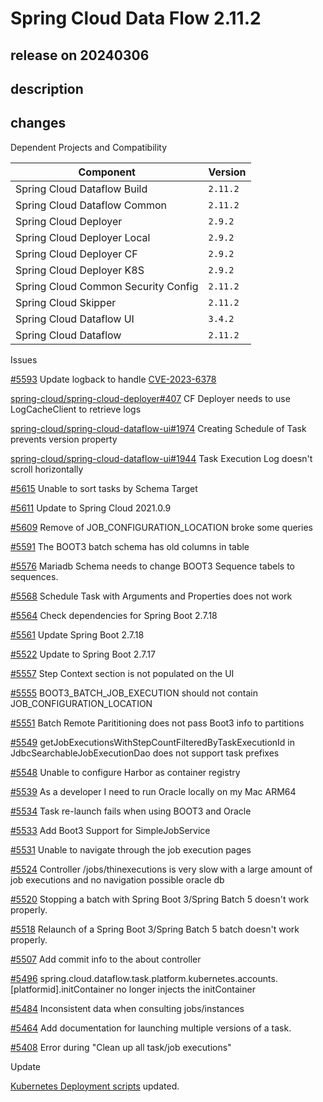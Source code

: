 # Spring Cloud Data Flow 2.11.2

## release on 20240306

## description

## changes

Dependent Projects and Compatibility

|              Component              |       Version       |
|-------------------------------------|---------------------|
| Spring Cloud Dataflow Build         | <code>2.11.2</code> |
| Spring Cloud Dataflow Common        | <code>2.11.2</code> |
| Spring Cloud Deployer               | <code>2.9.2</code>  |
| Spring Cloud Deployer Local         | <code>2.9.2</code>  |
| Spring Cloud Deployer CF            | <code>2.9.2</code>  |
| Spring Cloud Deployer K8S           | <code>2.9.2</code>  |
| Spring Cloud Common Security Config | <code>2.11.2</code> |
| Spring Cloud Skipper                | <code>2.11.2</code> |
| Spring Cloud Dataflow UI            | <code>3.4.2</code>  |
| Spring Cloud Dataflow               | <code>2.11.2</code> |

Issues

<a class="issue-link js-issue-link" data-error-text="Failed to load title" data-id="2029513968" data-permission-text="Title is private" data-url="https://github.com/spring-cloud/spring-cloud-dataflow/issues/5593" data-hovercard-type="issue" data-hovercard-url="/spring-cloud/spring-cloud-dataflow/issues/5593/hovercard" href="https://github.com/spring-cloud/spring-cloud-dataflow/issues/5593">#5593</a> Update logback to handle <a title="CVE-2023-6378" data-hovercard-type="advisory" data-hovercard-url="/advisories/GHSA-vmq6-5m68-f53m/hovercard" href="https://github.com/advisories/GHSA-vmq6-5m68-f53m">CVE-2023-6378</a>

<a class="issue-link js-issue-link" data-error-text="Failed to load title" data-id="1945534821" data-permission-text="Title is private" data-url="https://github.com/spring-cloud/spring-cloud-deployer/issues/407" data-hovercard-type="issue" data-hovercard-url="/spring-cloud/spring-cloud-deployer/issues/407/hovercard" href="https://github.com/spring-cloud/spring-cloud-deployer/issues/407">spring-cloud/spring-cloud-deployer#407</a> CF Deployer needs to use LogCacheClient to retrieve logs

<a class="issue-link js-issue-link" data-error-text="Failed to load title" data-id="2012338565" data-permission-text="Title is private" data-url="https://github.com/spring-cloud/spring-cloud-dataflow-ui/issues/1974" data-hovercard-type="issue" data-hovercard-url="/spring-cloud/spring-cloud-dataflow-ui/issues/1974/hovercard" href="https://github.com/spring-cloud/spring-cloud-dataflow-ui/issues/1974">spring-cloud/spring-cloud-dataflow-ui#1974</a> Creating Schedule of Task prevents version property

<a class="issue-link js-issue-link" data-error-text="Failed to load title" data-id="1835067012" data-permission-text="Title is private" data-url="https://github.com/spring-cloud/spring-cloud-dataflow-ui/issues/1944" data-hovercard-type="issue" data-hovercard-url="/spring-cloud/spring-cloud-dataflow-ui/issues/1944/hovercard" href="https://github.com/spring-cloud/spring-cloud-dataflow-ui/issues/1944">spring-cloud/spring-cloud-dataflow-ui#1944</a> Task Execution Log doesn't scroll horizontally

<a class="issue-link js-issue-link" data-error-text="Failed to load title" data-id="2048770501" data-permission-text="Title is private" data-url="https://github.com/spring-cloud/spring-cloud-dataflow/issues/5615" data-hovercard-type="issue" data-hovercard-url="/spring-cloud/spring-cloud-dataflow/issues/5615/hovercard" href="https://github.com/spring-cloud/spring-cloud-dataflow/issues/5615">#5615</a> Unable to sort tasks by Schema Target

<a class="issue-link js-issue-link" data-error-text="Failed to load title" data-id="2047004280" data-permission-text="Title is private" data-url="https://github.com/spring-cloud/spring-cloud-dataflow/issues/5611" data-hovercard-type="issue" data-hovercard-url="/spring-cloud/spring-cloud-dataflow/issues/5611/hovercard" href="https://github.com/spring-cloud/spring-cloud-dataflow/issues/5611">#5611</a> Update to Spring Cloud 2021.0.9

<a class="issue-link js-issue-link" data-error-text="Failed to load title" data-id="2046802640" data-permission-text="Title is private" data-url="https://github.com/spring-cloud/spring-cloud-dataflow/issues/5609" data-hovercard-type="issue" data-hovercard-url="/spring-cloud/spring-cloud-dataflow/issues/5609/hovercard" href="https://github.com/spring-cloud/spring-cloud-dataflow/issues/5609">#5609</a> Remove of JOB_CONFIGURATION_LOCATION broke some queries

<a class="issue-link js-issue-link" data-error-text="Failed to load title" data-id="2025243760" data-permission-text="Title is private" data-url="https://github.com/spring-cloud/spring-cloud-dataflow/issues/5591" data-hovercard-type="issue" data-hovercard-url="/spring-cloud/spring-cloud-dataflow/issues/5591/hovercard" href="https://github.com/spring-cloud/spring-cloud-dataflow/issues/5591">#5591</a> The BOOT3 batch schema has old columns in table

<a class="issue-link js-issue-link" data-error-text="Failed to load title" data-id="2015355217" data-permission-text="Title is private" data-url="https://github.com/spring-cloud/spring-cloud-dataflow/issues/5576" data-hovercard-type="issue" data-hovercard-url="/spring-cloud/spring-cloud-dataflow/issues/5576/hovercard" href="https://github.com/spring-cloud/spring-cloud-dataflow/issues/5576">#5576</a> Mariadb Schema needs to change BOOT3 Sequence tabels to sequences.

<a class="issue-link js-issue-link" data-error-text="Failed to load title" data-id="2009381831" data-permission-text="Title is private" data-url="https://github.com/spring-cloud/spring-cloud-dataflow/issues/5568" data-hovercard-type="issue" data-hovercard-url="/spring-cloud/spring-cloud-dataflow/issues/5568/hovercard" href="https://github.com/spring-cloud/spring-cloud-dataflow/issues/5568">#5568</a> Schedule Task with Arguments and Properties does not work

<a class="issue-link js-issue-link" data-error-text="Failed to load title" data-id="2007926825" data-permission-text="Title is private" data-url="https://github.com/spring-cloud/spring-cloud-dataflow/issues/5564" data-hovercard-type="issue" data-hovercard-url="/spring-cloud/spring-cloud-dataflow/issues/5564/hovercard" href="https://github.com/spring-cloud/spring-cloud-dataflow/issues/5564">#5564</a> Check dependencies for Spring Boot 2.7.18

<a class="issue-link js-issue-link" data-error-text="Failed to load title" data-id="2007852029" data-permission-text="Title is private" data-url="https://github.com/spring-cloud/spring-cloud-dataflow/issues/5561" data-hovercard-type="issue" data-hovercard-url="/spring-cloud/spring-cloud-dataflow/issues/5561/hovercard" href="https://github.com/spring-cloud/spring-cloud-dataflow/issues/5561">#5561</a> Update Spring Boot 2.7.18

<a class="issue-link js-issue-link" data-error-text="Failed to load title" data-id="1955595888" data-permission-text="Title is private" data-url="https://github.com/spring-cloud/spring-cloud-dataflow/issues/5522" data-hovercard-type="issue" data-hovercard-url="/spring-cloud/spring-cloud-dataflow/issues/5522/hovercard" href="https://github.com/spring-cloud/spring-cloud-dataflow/issues/5522">#5522</a> Update to Spring Boot 2.7.17

<a class="issue-link js-issue-link" data-error-text="Failed to load title" data-id="2004489774" data-permission-text="Title is private" data-url="https://github.com/spring-cloud/spring-cloud-dataflow/issues/5557" data-hovercard-type="issue" data-hovercard-url="/spring-cloud/spring-cloud-dataflow/issues/5557/hovercard" href="https://github.com/spring-cloud/spring-cloud-dataflow/issues/5557">#5557</a> Step Context section is not populated on the UI

<a class="issue-link js-issue-link" data-error-text="Failed to load title" data-id="1999751117" data-permission-text="Title is private" data-url="https://github.com/spring-cloud/spring-cloud-dataflow/issues/5555" data-hovercard-type="issue" data-hovercard-url="/spring-cloud/spring-cloud-dataflow/issues/5555/hovercard" href="https://github.com/spring-cloud/spring-cloud-dataflow/issues/5555">#5555</a> BOOT3_BATCH_JOB_EXECUTION should not contain JOB_CONFIGURATION_LOCATION

<a class="issue-link js-issue-link" data-error-text="Failed to load title" data-id="1992903812" data-permission-text="Title is private" data-url="https://github.com/spring-cloud/spring-cloud-dataflow/issues/5551" data-hovercard-type="issue" data-hovercard-url="/spring-cloud/spring-cloud-dataflow/issues/5551/hovercard" href="https://github.com/spring-cloud/spring-cloud-dataflow/issues/5551">#5551</a> Batch Remote Parititioning does not pass Boot3 info to partitions

<a class="issue-link js-issue-link" data-error-text="Failed to load title" data-id="1991688259" data-permission-text="Title is private" data-url="https://github.com/spring-cloud/spring-cloud-dataflow/issues/5549" data-hovercard-type="issue" data-hovercard-url="/spring-cloud/spring-cloud-dataflow/issues/5549/hovercard" href="https://github.com/spring-cloud/spring-cloud-dataflow/issues/5549">#5549</a> getJobExecutionsWithStepCountFilteredByTaskExecutionId in JdbcSearchableJobExecutionDao does not support task prefixes

<a class="issue-link js-issue-link" data-error-text="Failed to load title" data-id="1984925329" data-permission-text="Title is private" data-url="https://github.com/spring-cloud/spring-cloud-dataflow/issues/5548" data-hovercard-type="issue" data-hovercard-url="/spring-cloud/spring-cloud-dataflow/issues/5548/hovercard" href="https://github.com/spring-cloud/spring-cloud-dataflow/issues/5548">#5548</a> Unable to configure Harbor as container registry

<a class="issue-link js-issue-link" data-error-text="Failed to load title" data-id="1981592794" data-permission-text="Title is private" data-url="https://github.com/spring-cloud/spring-cloud-dataflow/issues/5539" data-hovercard-type="issue" data-hovercard-url="/spring-cloud/spring-cloud-dataflow/issues/5539/hovercard" href="https://github.com/spring-cloud/spring-cloud-dataflow/issues/5539">#5539</a> As a developer I need to run Oracle locally on my Mac ARM64

<a class="issue-link js-issue-link" data-error-text="Failed to load title" data-id="1972129272" data-permission-text="Title is private" data-url="https://github.com/spring-cloud/spring-cloud-dataflow/issues/5534" data-hovercard-type="issue" data-hovercard-url="/spring-cloud/spring-cloud-dataflow/issues/5534/hovercard" href="https://github.com/spring-cloud/spring-cloud-dataflow/issues/5534">#5534</a> Task re-launch fails when using BOOT3 and Oracle

<a class="issue-link js-issue-link" data-error-text="Failed to load title" data-id="1971084624" data-permission-text="Title is private" data-url="https://github.com/spring-cloud/spring-cloud-dataflow/issues/5533" data-hovercard-type="issue" data-hovercard-url="/spring-cloud/spring-cloud-dataflow/issues/5533/hovercard" href="https://github.com/spring-cloud/spring-cloud-dataflow/issues/5533">#5533</a> Add Boot3 Support for SimpleJobService

<a class="issue-link js-issue-link" data-error-text="Failed to load title" data-id="1965673256" data-permission-text="Title is private" data-url="https://github.com/spring-cloud/spring-cloud-dataflow/issues/5531" data-hovercard-type="issue" data-hovercard-url="/spring-cloud/spring-cloud-dataflow/issues/5531/hovercard" href="https://github.com/spring-cloud/spring-cloud-dataflow/issues/5531">#5531</a> Unable to navigate through the job execution pages

<a class="issue-link js-issue-link" data-error-text="Failed to load title" data-id="1956360997" data-permission-text="Title is private" data-url="https://github.com/spring-cloud/spring-cloud-dataflow/issues/5524" data-hovercard-type="issue" data-hovercard-url="/spring-cloud/spring-cloud-dataflow/issues/5524/hovercard" href="https://github.com/spring-cloud/spring-cloud-dataflow/issues/5524">#5524</a> Controller /jobs/thinexecutions is very slow with a large amount of job executions and no navigation possible oracle db

<a class="issue-link js-issue-link" data-error-text="Failed to load title" data-id="1952529003" data-permission-text="Title is private" data-url="https://github.com/spring-cloud/spring-cloud-dataflow/issues/5520" data-hovercard-type="issue" data-hovercard-url="/spring-cloud/spring-cloud-dataflow/issues/5520/hovercard" href="https://github.com/spring-cloud/spring-cloud-dataflow/issues/5520">#5520</a> Stopping a batch with Spring Boot 3/Spring Batch 5 doesn't work properly.

<a class="issue-link js-issue-link" data-error-text="Failed to load title" data-id="1951463925" data-permission-text="Title is private" data-url="https://github.com/spring-cloud/spring-cloud-dataflow/issues/5518" data-hovercard-type="issue" data-hovercard-url="/spring-cloud/spring-cloud-dataflow/issues/5518/hovercard" href="https://github.com/spring-cloud/spring-cloud-dataflow/issues/5518">#5518</a> Relaunch of a Spring Boot 3/Spring Batch 5 batch doesn't work properly.

<a class="issue-link js-issue-link" data-error-text="Failed to load title" data-id="1938616201" data-permission-text="Title is private" data-url="https://github.com/spring-cloud/spring-cloud-dataflow/issues/5507" data-hovercard-type="issue" data-hovercard-url="/spring-cloud/spring-cloud-dataflow/issues/5507/hovercard" href="https://github.com/spring-cloud/spring-cloud-dataflow/issues/5507">#5507</a> Add commit info to the about controller

<a class="issue-link js-issue-link" data-error-text="Failed to load title" data-id="1928976538" data-permission-text="Title is private" data-url="https://github.com/spring-cloud/spring-cloud-dataflow/issues/5496" data-hovercard-type="issue" data-hovercard-url="/spring-cloud/spring-cloud-dataflow/issues/5496/hovercard" href="https://github.com/spring-cloud/spring-cloud-dataflow/issues/5496">#5496</a> spring.cloud.dataflow.task.platform.kubernetes.accounts.[platformid].initContainer no longer injects the initContainer

<a class="issue-link js-issue-link" data-error-text="Failed to load title" data-id="1915792547" data-permission-text="Title is private" data-url="https://github.com/spring-cloud/spring-cloud-dataflow/issues/5484" data-hovercard-type="issue" data-hovercard-url="/spring-cloud/spring-cloud-dataflow/issues/5484/hovercard" href="https://github.com/spring-cloud/spring-cloud-dataflow/issues/5484">#5484</a> Inconsistent data when consulting jobs/instances

<a class="issue-link js-issue-link" data-error-text="Failed to load title" data-id="1894542660" data-permission-text="Title is private" data-url="https://github.com/spring-cloud/spring-cloud-dataflow/issues/5464" data-hovercard-type="issue" data-hovercard-url="/spring-cloud/spring-cloud-dataflow/issues/5464/hovercard" href="https://github.com/spring-cloud/spring-cloud-dataflow/issues/5464">#5464</a> Add documentation for launching multiple versions of a task.

<a class="issue-link js-issue-link" data-error-text="Failed to load title" data-id="1815222065" data-permission-text="Title is private" data-url="https://github.com/spring-cloud/spring-cloud-dataflow/issues/5408" data-hovercard-type="issue" data-hovercard-url="/spring-cloud/spring-cloud-dataflow/issues/5408/hovercard" href="https://github.com/spring-cloud/spring-cloud-dataflow/issues/5408">#5408</a> Error during "Clean up all task/job executions"

Update

<a href="https://github.com/spring-cloud/spring-cloud-dataflow/releases/download/v2.11.2/spring-cloud-dataflow-oss-install-2.11.2-rp1.zip">Kubernetes Deployment scripts</a> updated.

